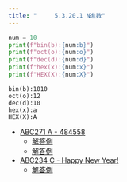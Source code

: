 ```yaml
---
title: "　　　5.3.20.1 N進数"
---
```


```python:サンプルコード：sample_314.py
num = 10
print(f"bin(b):{num:b}")
print(f"oct(o):{num:o}")
print(f"dec(d):{num:d}")
print(f"hex(x):{num:x}")
print(f"HEX(X):{num:X}")
```

```text:実行結果
bin(b):1010
oct(o):12
dec(d):10
hex(x):a
HEX(X):A
```

- [ABC271 A - 484558](https://atcoder.jp/contests/abc271/tasks/abc271_a)
    - [解答例](https://atcoder.jp/contests/abc271/submissions/35453630)
    - [解答例](https://atcoder.jp/contests/abc271/submissions/35453617)
- [ABC234 C - Happy New Year!](https://atcoder.jp/contests/abc234/tasks/abc234_c)
    - [解答例](https://atcoder.jp/contests/abc234/submissions/29203376)